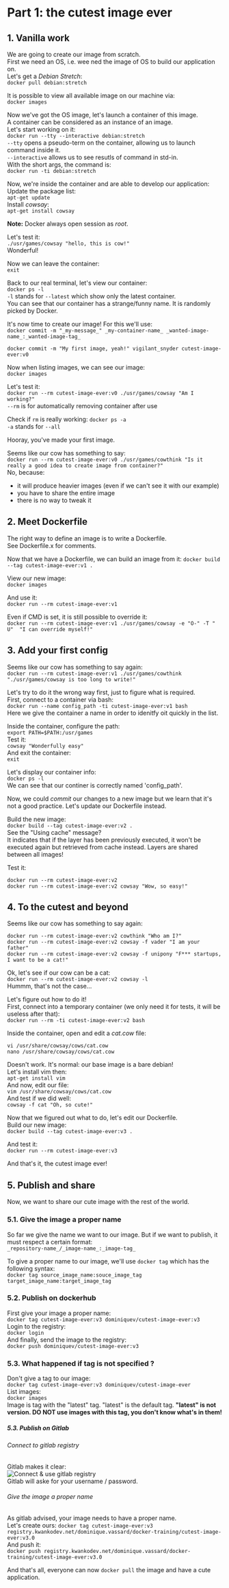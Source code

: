 # Part 1: the cutest image ever

## 1. Vanilla work
We are going to create our image from scratch.  
First we need an OS, i.e. wee ned the image of OS to build our application on.    
Let's get a _Debian Stretch_:  
`docker pull debian:stretch`  

It is possible to view all available image on our machine via:  
`docker images`

Now we've got the OS image, let's launch a container of this image.  
A container can be considered as an instance of an image.  
Let's start working on it:  
`docker run --tty --interactive debian:stretch`  
`--tty` opens a pseudo-term on the container, allowing us to launch command inside it.  
`--interactive` allows us to see resutls of command in std-in.  
With the short args, the command is:  
`docker run -ti debian:stretch`  

Now, we're inside the container and are able to develop our application:  
Update the package list:  
`apt-get update`  
Install _cowsay_:  
`apt-get install cowsay`  
  
**Note:** Docker always open session as _root_.    
  
Let's test it:   
`./usr/games/cowsay "hello, this is cow!"`  
Wonderful!  

Now we can leave the container:  
`exit`  
  
Back to our real terminal, let's view our container:  
`docker ps -l`  
`-l` stands for `--latest` which show only the latest container.  
You can see that our container has a strange/funny name. It is randomly picked by Docker.  

It's now time to create our image! For this we'll use:  
`docker commit -m "_my-message_" _my-container-name_ _wanted-image-name_:_wanted-image-tag_`   
  
`docker commit -m "My first image, yeah!" vigilant_snyder cutest-image-ever:v0
`  

Now when listing images, we can see our image:  
`docker images`  

Let's test it:  
`docker run --rm cutest-image-ever:v0 ./usr/games/cowsay "Am I working?"`  
`--rm` is for automatically removing container after use  

Check if `rm` is really working:
`docker ps -a`  
`-a` stands for `--all`  

Hooray, you've made your first image.  
  
Seems like our cow has something to say:  
`docker run --rm cutest-image-ever:v0 ./usr/games/cowthink "Is it really a good idea to create image from container?"`  
No, because:
  -  it will produce heavier images (even if we can't see it with our example)
  -  you have to share the entire image
  -  there is no way to tweak it

## 2. Meet Dockerfile
The right way to define an image is to write a Dockerfile.  
See Dockerfile.x for comments.  

Now that we have a Dockerfile, we can build an image from it:
`docker build --tag cutest-image-ever:v1 .` 

View our new image:  
`docker images`  

And use it:  
`docker run --rm cutest-image-ever:v1`  
  
Even if CMD is set, it is still possible to override it:  
`docker run --rm cutest-image-ever:v1 ./usr/games/cowsay -e "O-" -T " U"  "I can override myself!"`  

## 3. Add your first config
Seems like our cow has something to say again:  
`docker run --rm cutest-image-ever:v1 ./usr/games/cowthink "./usr/games/cowsay is too long to write!"`  

Let's try to do it the wrong way first, just to figure what is required.  
First, connect to a container via bash:  
`docker run --name config_path -ti cutest-image-ever:v1 bash`  
Here we give the container a name in order to idenitfy oit quickly in the list.  

Inside the container, configure the path:  
`export PATH=$PATH:/usr/games`  
Test it:  
`cowsay "Wonderfully easy"`  
And exit the container:  
`exit`  
  
Let's display our container info:  
`docker ps -l`  
We can see that our continer is correctly named 'config_path'.  

Now, we could _commit_ our changes to a new image but we learn that it's not a good practice. Let's update our Dockerfile instead.  

Build the new image:  
`docker build --tag cutest-image-ever:v2 .`  
See the "Using cache" message?  
It indicates that if the layer has been previously executed, it won't be executed again but retrieved from cache instead. Layers are shared between all images!

Test it:  
```
docker run --rm cutest-image-ever:v2
docker run --rm cutest-image-ever:v2 cowsay "Wow, so easy!"
```

## 4. To the cutest and beyond
Seems like our cow has something to say again:  
```
docker run --rm cutest-image-ever:v2 cowthink "Who am I?"
docker run --rm cutest-image-ever:v2 cowsay -f vader "I am your father"
docker run --rm cutest-image-ever:v2 cowsay -f unipony "F*** startups, I want to be a cat!"
```

Ok, let's see if our cow can be a cat:  
`docker run --rm cutest-image-ever:v2 cowsay -l`  
Hummm, that's not the case...

Let's figure out how to do it!  
First, connect into a temporary container (we only need it for tests, it will be useless after that):  
`docker run --rm -ti cutest-image-ever:v2 bash`

Inside the container, open and edit a _cat.cow_ file:
```
vi /usr/share/cowsay/cows/cat.cow
nano /usr/share/cowsay/cows/cat.cow
```
Doesn't work. It's normal: our base image is a bare debian!  
Let's install vim then:  
`apt-get install vim`  
And now, edit our file:  
`vim /usr/share/cowsay/cows/cat.cow`  
And test if we did well:  
`cowsay -f cat "Oh, so cute!"`  

Now that we figured out what to do, let's edit our Dockerfile.  
Build our new image:  
`docker build --tag cutest-image-ever:v3 .`

And test it:  
`docker run --rm cutest-image-ever:v3`  

And that's it, the cutest image ever!  

## 5. Publish and share
Now, we want to share our cute image with the rest of the world.  

### 5.1. Give the image a proper name
So far we give the name we want to our image. But if we want to publish, it must respect a certain format:  
`_repository-name_/_image-name_:_image-tag_ ` 

To give a proper name to our image, we'll use `docker tag` which has the following syntax:   
`docker tag source_image_name:souce_image_tag target_image_name:target_image_tag`

### 5.2. Publish on dockerhub
First give your image a proper name:  
`docker tag cutest-image-ever:v3 dominiquev/cutest-image-ever:v3`  
Login to the registry:  
`docker login`  
And finally, send the image to the registry:  
`docker push dominiquev/cutest-image-ever:v3`

### 5.3. What happened if tag is not specified ?
Don't give a tag to our image:  
`docker tag cutest-image-ever:v3 dominiquev/cutest-image-ever`  
List images:  
`docker images`  
Image is tag with the "latest" tag. "latest" is the default tag.
**"latest" is not version. DO NOT use images with this tag, you don't know what's in them!**

##### 5.3. Publish on Gitlab
###### Connect to gitlab registry
Gitlab makes it clear:  
![Connect & use gitlab registry](https://git.kwankodev.net/dominique.vassard/docker-training/raw/training/cutest-image-ever/images/gitlab_registry.png "Gitlab registry")  
Gitlab will aske for your username / password.  
###### Give the image a proper name
As gitlab advised, your image needs to have a proper name.  
Let's create ours:
`docker tag cutest-image-ever:v3 registry.kwankodev.net/dominique.vassard/docker-training/cutest-image-ever:v3.0`  
And push it:  
`docker push registry.kwankodev.net/dominique.vassard/docker-training/cutest-image-ever:v3.0`  

And that's all, everyone can now `docker pull` the image and have a cute application.